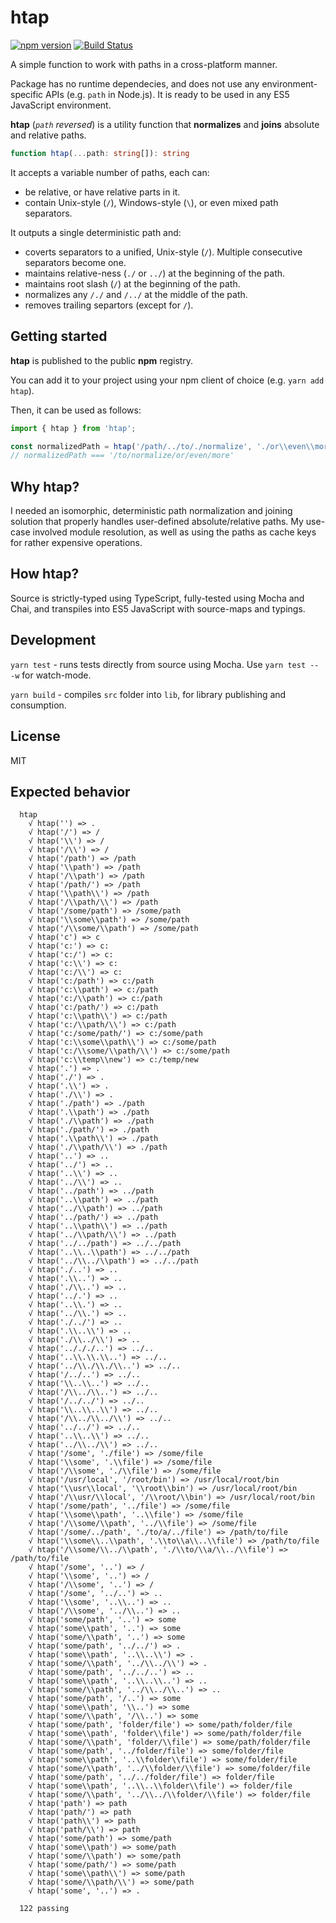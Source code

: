 # htap
[![npm version](https://badge.fury.io/js/htap.svg)](https://www.npmjs.com/package/htap)
[![Build Status](https://travis-ci.org/AviVahl/htap.svg?branch=master)](https://travis-ci.org/AviVahl/htap)


A simple function to work with paths in a cross-platform manner.

Package has no runtime dependecies, and does not use any environment-specific APIs (e.g. `path` in Node.js).
It is ready to be used in any ES5 JavaScript environment.

**htap** (*`path` reversed*) is a utility function that **normalizes** and **joins** absolute and relative paths.

```ts
function htap(...path: string[]): string
```

It accepts a variable number of paths, each can:
- be relative, or have relative parts in it.
- contain Unix-style (`/`), Windows-style (`\`), or even mixed path separators.

It outputs a single deterministic path and:
- coverts separators to a unified, Unix-style (`/`). Multiple consecutive separators become one.
- maintains relative-ness (`./` or `../`) at the beginning of the path.
- maintains root slash (`/`) at the beginning of the path.
- normalizes any `/./` and `/../` at the middle of the path.
- removes trailing separtors (except for `/`).

## Getting started

**htap** is published to the public **npm** registry.

You can add it to your project using your npm client of choice (e.g. `yarn add htap`).

Then, it can be used as follows:
```ts
import { htap } from 'htap';

const normalizedPath = htap('/path/../to/./normalize', './or\\even\\more\\');
// normalizedPath === '/to/normalize/or/even/more'
```

## Why **htap**?

I needed an isomorphic, deterministic path normalization and joining solution that properly handles user-defined absolute/relative paths.
My use-case involved module resolution, as well as using the paths as cache keys for rather expensive operations.

## How **htap**?

Source is strictly-typed using TypeScript, fully-tested using Mocha and Chai, and transpiles into ES5 JavaScript with source-maps and typings.

## Development

`yarn test` - runs tests directly from source using Mocha. Use `yarn test -- -w` for watch-mode.

`yarn build` - compiles `src` folder into `lib`, for library publishing and consumption.

## License

MIT

## Expected behavior

```
  htap
    √ htap('') => .
    √ htap('/') => /
    √ htap('\\') => /
    √ htap('/\\') => /
    √ htap('/path') => /path
    √ htap('\\path') => /path
    √ htap('/\\path') => /path
    √ htap('/path/') => /path
    √ htap('\\path\\') => /path
    √ htap('/\\path/\\') => /path
    √ htap('/some/path') => /some/path
    √ htap('\\some\\path') => /some/path
    √ htap('/\\some/\\path') => /some/path
    √ htap('c') => c
    √ htap('c:') => c:
    √ htap('c:/') => c:
    √ htap('c:\\') => c:
    √ htap('c:/\\') => c:
    √ htap('c:/path') => c:/path
    √ htap('c:\\path') => c:/path
    √ htap('c:/\\path') => c:/path
    √ htap('c:/path/') => c:/path
    √ htap('c:\\path\\') => c:/path
    √ htap('c:/\\path/\\') => c:/path
    √ htap('c:/some/path/') => c:/some/path
    √ htap('c:\\some\\path\\') => c:/some/path
    √ htap('c:/\\some/\\path/\\') => c:/some/path
    √ htap('c:\\temp\\new') => c:/temp/new
    √ htap('.') => .
    √ htap('./') => .
    √ htap('.\\') => .
    √ htap('./\\') => .
    √ htap('./path') => ./path
    √ htap('.\\path') => ./path
    √ htap('./\\path') => ./path
    √ htap('./path/') => ./path
    √ htap('.\\path\\') => ./path
    √ htap('./\\path/\\') => ./path
    √ htap('..') => ..
    √ htap('../') => ..
    √ htap('..\\') => ..
    √ htap('../\\') => ..
    √ htap('../path') => ../path
    √ htap('..\\path') => ../path
    √ htap('../\\path') => ../path
    √ htap('../path/') => ../path
    √ htap('..\\path\\') => ../path
    √ htap('../\\path/\\') => ../path
    √ htap('../../path') => ../../path
    √ htap('..\\..\\path') => ../../path
    √ htap('../\\../\\path') => ../../path
    √ htap('./..') => ..
    √ htap('.\\..') => ..
    √ htap('./\\..') => ..
    √ htap('../.') => ..
    √ htap('..\\.') => ..
    √ htap('../\\.') => ..
    √ htap('./../') => ..
    √ htap('.\\..\\') => ..
    √ htap('./\\../\\') => ..
    √ htap('../././..') => ../..
    √ htap('..\\.\\.\\..') => ../..
    √ htap('../\\./\\./\\..') => ../..
    √ htap('/../..') => ../..
    √ htap('\\..\\..') => ../..
    √ htap('/\\../\\..') => ../..
    √ htap('/../../') => ../..
    √ htap('\\..\\..\\') => ../..
    √ htap('/\\../\\../\\') => ../..
    √ htap('../../') => ../..
    √ htap('..\\..\\') => ../..
    √ htap('../\\../\\') => ../..
    √ htap('/some', './file') => /some/file
    √ htap('\\some', '.\\file') => /some/file
    √ htap('/\\some', './\\file') => /some/file
    √ htap('/usr/local', '/root/bin') => /usr/local/root/bin
    √ htap('\\usr\\local', '\\root\\bin') => /usr/local/root/bin
    √ htap('/\\usr/\\local', '/\\root/\\bin') => /usr/local/root/bin
    √ htap('/some/path', '../file') => /some/file
    √ htap('\\some\\path', '..\\file') => /some/file
    √ htap('/\\some/\\path', '../\\file') => /some/file
    √ htap('/some/../path', './to/a/../file') => /path/to/file
    √ htap('\\some\\..\\path', '.\\to\\a\\..\\file') => /path/to/file
    √ htap('/\\some/\\../\\path', './\\to/\\a/\\../\\file') => /path/to/file
    √ htap('/some', '..') => /
    √ htap('\\some', '..') => /
    √ htap('/\\some', '..') => /
    √ htap('/some', '../..') => ..
    √ htap('\\some', '..\\..') => ..
    √ htap('/\\some', '../\\..') => ..
    √ htap('some/path', '..') => some
    √ htap('some\\path', '..') => some
    √ htap('some/\\path', '..') => some
    √ htap('some/path', '../../') => .
    √ htap('some\\path', '..\\..\\') => .
    √ htap('some/\\path', '../\\../\\') => .
    √ htap('some/path', '../../..') => ..
    √ htap('some\\path', '..\\..\\..') => ..
    √ htap('some/\\path', '../\\../\\..') => ..
    √ htap('some/path', '/..') => some
    √ htap('some\\path', '\\..') => some
    √ htap('some/\\path', '/\\..') => some
    √ htap('some/path', 'folder/file') => some/path/folder/file
    √ htap('some\\path', 'folder\\file') => some/path/folder/file
    √ htap('some/\\path', 'folder/\\file') => some/path/folder/file
    √ htap('some/path', '../folder/file') => some/folder/file
    √ htap('some\\path', '..\\folder\\file') => some/folder/file
    √ htap('some/\\path', '../\\folder/\\file') => some/folder/file
    √ htap('some/path', '../../folder/file') => folder/file
    √ htap('some\\path', '..\\..\\folder\\file') => folder/file
    √ htap('some/\\path', '../\\../\\folder/\\file') => folder/file
    √ htap('path') => path
    √ htap('path/') => path
    √ htap('path\\') => path
    √ htap('path/\\') => path
    √ htap('some/path') => some/path
    √ htap('some\\path') => some/path
    √ htap('some/\\path') => some/path
    √ htap('some/path/') => some/path
    √ htap('some\\path\\') => some/path
    √ htap('some/\\path/\\') => some/path
    √ htap('some', '..') => .

  122 passing
  ```
